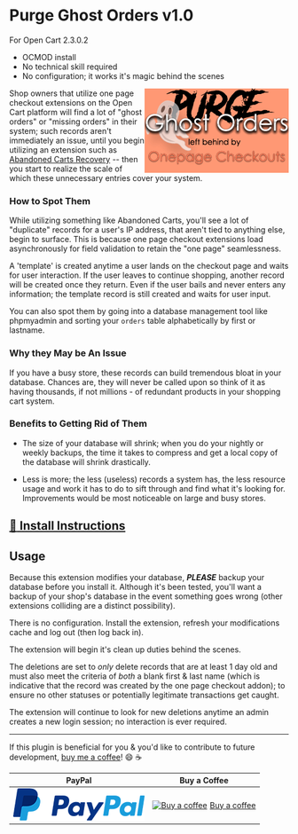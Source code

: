# Purge Ghost Orders v1.0
For Open Cart 2.3.0.2

* OCMOD install
* No technical skill required
* No configuration; it works it's magic behind the scenes

<a href="https://www.opencart.com/index.php?route=marketplace/extension/info&extension_id=33640"><img alt="ghost orders icon" align="right" src="./img/purge-ghost-orders.png" style="border:0;"></a>

Shop owners that utilize one page checkout extensions on the Open Cart platform will find a lot of "ghost orders" or "missing orders" in their system; such records aren't immediately an issue, until you begin utilizing an extension such as [Abandoned Carts Recovery](https://github.com/angela-d/abandoned-carts-opencart) -- then you start to realize the scale of which these unnecessary entries cover your system.

### How to Spot Them ###
While utilizing something like Abandoned Carts, you'll see a lot of "duplicate" records for a user's IP address, that aren't tied to anything else, begin to surface.  This is because one page checkout extensions load asynchronously for field validation to retain the "one page" seamlessness.

A 'template' is created anytime a user lands on the checkout page and waits for user interaction.  If the user leaves to continue shopping, another record will be created once they return.  Even if the user bails and never enters any information; the template record is still created and waits for user input.

You can also spot them by going into a database management tool like phpmyadmin and sorting your `orders` table alphabetically by first or lastname.


### Why they May be An Issue ###
If you have a busy store, these records can build tremendous bloat in your database.
Chances are, they will never be called upon so think of it as having thousands, if not millions - of redundant products in your shopping cart system.

### Benefits to Getting Rid of Them ###
* The size of your database will shrink; when you do your nightly or weekly backups, the time it takes to compress and get a local copy of the database will shrink drastically.

* Less is more; the less (useless) records a system has, the less resource usage and work it has to do to sift through and find what it's looking for.  Improvements would be most noticeable on large and busy stores.


## [:link: Install Instructions](installing-instructions.md) ##


## Usage ##

Because this extension modifies your database, ***PLEASE*** backup your database before you install it.  Although it's been tested, you'll want a backup of your shop's database in the event something goes wrong (other extensions colliding are a distinct possibility).

There is no configuration.  Install the extension, refresh your modifications cache and log out (then log back in).

The extension will begin it's clean up duties behind the scenes.

The deletions are set to *only* delete records that are at least 1 day old and must also meet the criteria of *both* a blank first & last name (which is indicative that the record was created by the one page checkout addon); to ensure no other statuses or potentially legitimate transactions get caught.

The extension will continue to look for new deletions anytime an admin creates a new login session; no interaction is ever required.

***

If this plugin is beneficial for you & you'd like to contribute to future development, [buy me a coffee](https://www.buymeacoffee.com/angela)! :smile: :coffee:

| PayPal | Buy a Coffee |
| --- | --- |
| [![paypal](./img/paypal.png)](https://www.paypal.me/z0m8i3) |  <a class="bmc-button" target="_blank" href="https://www.buymeacoffee.com/angela"><img src="https://www.buymeacoffee.com/assets/img/BMC-btn-logo.svg" alt="Buy a coffee"><span style="margin-left:5px">Buy a coffee</span></a> |
